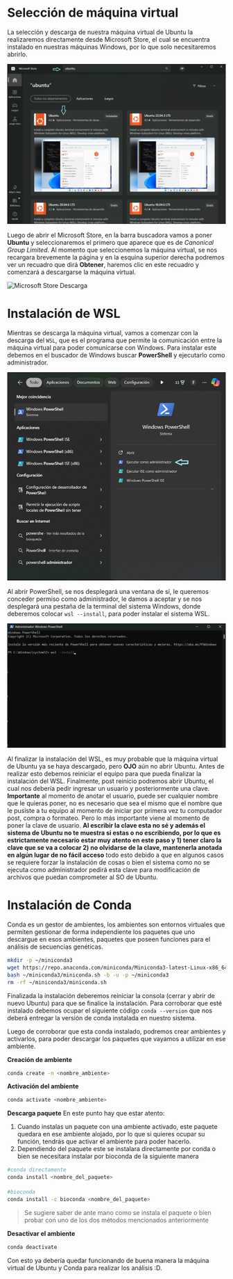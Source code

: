 # Selección de máquina virtual

La selección y descarga de nuestra máquina virtual de Ubuntu la realizaremos directamente desde Microsoft Store, el cual se encuentra instalado en nuestras máquinas Windows, por lo que solo necesitaremos abrirlo.

![Microsoft Store](Image_Linux_Windows/busqueda_Linux.png)

Luego de abrir el Microsoft Store, en la barra buscadora vamos a poner **Ubuntu** y seleccionaremos el primero que aparece que es de *Canonical Group Limited*. Al momento que seleccionemos la máquina virtual, se nos recargara brevemente la página y en la esquina superior derecha podremos ver un recuadro que dirá **Obtener**, haremos clic en este recuadro y comenzará a descargarse la máquina virtual.

![Microsoft Store Descarga](Image_Linux_Windows/Selección_del_sistema2.png)

# Instalación de WSL

Mientras se descarga la máquina virtual, vamos a comenzar con la descarga del `WSL`, que es el programa que permite la comunicación entre la máquina virtual para poder comunicarse con Windows. Para instalar este debemos en el buscador de Windows buscar **PowerShell** y ejecutarlo como administrador.

![PowerShell](Image_Linux_Windows/Powershell1.png)

Al abrir PowerShell, se nos desplegará una ventana de sí, le queremos conceder permiso como administrador, le damos a aceptar y se nos desplegará una pestaña de la terminal del sistema Windows, donde deberemos colocar `wsl --install`, para poder instalar el sistema WSL.

![PowerShell2](Image_Linux_Windows/PowerShell21.png)

Al finalizar la instalación del WSL, es muy probable que la máquina virtual de Ubuntu ya se haya descargado, pero **OJO** aún no abrir Ubuntu. Antes de realizar esto debemos reiniciar el equipo para que pueda finalizar la instalación del WSL. Finalmente, post reinicio podremos abrir Ubuntu, el cual nos debería pedir ingresar un usuario y posteriormente una clave. **Importante** al momento de anotar el usuario, puede ser cualquier nombre que le quieras poner, no es necesario que sea el mismo que el nombre que le pusiste a tu equipo al momento de iniciar por primera vez tu computador post, compra o formateo. Pero lo más importante viene al momento de poner la clave de usuario. **Al escribir la clave esta no sé y además el sistema de Ubuntu no te muestra si estas o no escribiendo, por lo que es estrictamente necesario estar muy atento en este paso y 1) tener claro la clave que se va a colocar 2) no olvidarse de la clave, mantenerla anotada en algún lugar de no fácil acceso** todo esto debido a que en algunos casos se requiere forzar la instalación de cosas o bien el sistema como no se ejecuta como administrador pedirá esta clave para modificación de archivos que puedan comprometer al SO de Ubuntu.

# Instalación de Conda

Conda es un gestor de ambientes, los ambientes son entornos virtuales que permiten gestionar de forma independiente los paquetes que uno descargue en esos ambientes, paquetes que poseen funciones para el análisis de secuencias genéticas.

````bash
mkdir -p ~/miniconda3
wget https://repo.anaconda.com/miniconda/Miniconda3-latest-Linux-x86_64.sh -O ~/miniconda3/miniconda.sh
bash ~/miniconda3/miniconda.sh -b -u -p ~/miniconda3
rm -rf ~/miniconda3/miniconda.sh
````

Finalizada la instalación deberemos reiniciar la consola (cerrar y abrir de nuevo Ubuntu) para que se finalice la instalación.
Para corroborar que esté instalado debemos ocupar el siguiente código `conda --version` que nos deberá entregar la versión de conda instalada en nuestro sistema.

Luego de corroborar que esta conda instalado, podremos crear ambientes y activarlos, para poder descargar los paquetes que vayamos a utilizar en ese ambiente.

**Creación de ambiente**
````bash
conda create -n <nombre_ambiente>
````

**Activación del ambiente**
````bash
conda activate <nombre_ambiente>
````

**Descarga paquete**
En este punto hay que estar atento: 
1) Cuando instalas un paquete con una ambiente activado, este paquete quedara en ese ambiente alojado, por lo que si quieres ocupar su función, tendrás que activar el ambiente para poder hacerlo.
2)  Dependiendo del paquete este se instalara directamente por conda o bien se necesitara instalar por bioconda de la siguiente manera
````bash
#conda directamente
conda install <nombre_del_paquete>

#bioconda
conda install -c bioconda <nombre_del_paquete>
````
> Se sugiere saber de ante mano como se instala el paquete o bien probar con uno de los dos métodos mencionados anteriormente

**Desactivar el ambiente**
````bash
conda deactivate
````

Con esto ya debería quedar funcionando de buena manera la máquina virtual de Ubuntu y Conda para realizar los análisis :D.


